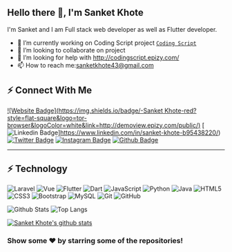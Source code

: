 ## Hello there  👋, I'm Sanket Khote

I'm Sanket and I am Full stack web developer as well as Flutter developer.

* 🔭 I’m currently working on Coding Script project [`Coding Script`](http://codingscript.epizy.com/)
* 👯 I’m looking to collaborate on project
* 🤔 I’m looking for help with http://codingscript.epizy.com/
* 📫 How to reach me:sanketkhote43@gmail.com

##  ⚡ Connect With Me

[![Website Badge](https://img.shields.io/badge/-Sanket Khote-red?style=flat-square&logo=tor-browser&logoColor=white&link=http://demoview.epizy.com/public/)](http://demoview.epizy.com/public/)
[![Linkedin Badge](https://img.shields.io/badge/-sanketkhote-blue?style=flat-square&logo=Linkedin&logoColor=white&link=https://www.linkedin.com/in/sanket-khote-b95438220/)]https://www.linkedin.com/in/sanket-khote-b95438220/)
[![Twitter Badge](https://img.shields.io/badge/-sanketkhote99-blue?style=flat-square&logo=twitter&logoColor=white&link=https://twitter.com/sanketkhote99)](https://twitter.com/sanketkhote99)
[![Instagram Badge](https://img.shields.io/badge/-sanket.khote-purple?style=flat-square&logo=instagram&logoColor=white&link=https://www.instagram.com/sanket.khote/)](https://instagram.com/sanket.khote)
[![Github Badge](https://img.shields.io/badge/-Sanketkhote99-black?style=flat-square&logo=github&logoColor=white&link=https://github.com/SanketKhote99/)](https://github.com/Sanketkhote99)

***

## ⚡ Technology

![Laravel](https://img.shields.io/badge/-laravel-white?style=flat-square&logo=laravel)
![Vue](https://img.shields.io/badge/-vue.js-black?style=flat-square&logo=vue.js)
![Flutter](https://img.shields.io/badge/-flutter-blue?style=flat-square&logo=flutter)
![Dart](https://img.shields.io/badge/-dart-blue?style=flat-square&logo=dart)
![JavaScript](https://img.shields.io/badge/-JavaScript-black?style=flat-square&logo=javascript)
![Python](https://img.shields.io/badge/-Python-black?style=flat-square&logo=Python)
![Java](https://img.shields.io/badge/-java-E34A86?style=flat-square&logo=java)
![HTML5](https://img.shields.io/badge/-HTML5-E34F26?style=flat-square&logo=html5&logoColor=white)
![CSS3](https://img.shields.io/badge/-CSS3-1572B6?style=flat-square&logo=css3)
![Bootstrap](https://img.shields.io/badge/-Bootstrap-563D7C?style=flat-square&logo=bootstrap)
![MySQL](https://img.shields.io/badge/-MySQL-black?style=flat-square&logo=mysql)
![Git](https://img.shields.io/badge/-Git-black?style=flat-square&logo=git)
![GitHub](https://img.shields.io/badge/-GitHub-181717?style=flat-square&logo=github)



![Github Stats](https://github-readme-stats.vercel.app/api?username=SanketKhote99&count_private=true&show_icons=true&include_all_commits=true&theme=dark)
![Top Langs](https://github-readme-stats.vercel.app/api/top-langs/?username=SanketKhote99&hide=TeX&layout=compact&theme=dark)

[![Sanket Khote's github stats](https://github-readme-stats.vercel.app/api/pin/?username=SanketKhote99&repo=Quickly&theme=dark)](https://github.com/SanketKhote99/Portfolio)


### Show some ❤️ by starring some of the repositories!
